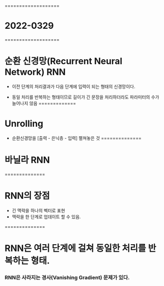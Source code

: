 ===================
# 2022-0329
===================

# 순환 신경망(Recurrent Neural Network) RNN

- 이전 단계의 처리결과가 다음 단계에 입력이 되는 형태의 신경망이다. 

- 동일 처리를 반복하는 형태이므로 길이가 긴 문장을 처리하더라도 파라미터의 수가 늘어나지 않음 
=============
# Unrolling
- 순환신경망을 [출력 - 은닉층 - 입력] 펼쳐놓은 것 
==============
# 바닐라 RNN

==============
# RNN의 장점
- 긴 맥락을 하나의 벡터로 표현
- 맥락을 한 단계로 업데이트 할 수 있음. 


==============
# RNN은 여러 단계에 걸쳐 동일한 처리를 반복하는 형태.
### RNN은 사라지는 경사(Vanishing Gradient) 문제가 있다. 

